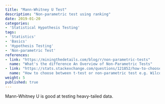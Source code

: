 ```yaml
---
title: "Mann-Whitney U Test"
description: "Non-parametric test using ranking"
date: 2019-01-20
categories:
- 'Statistical Hypothesis Testing'
tags:
- 'Statistics'
- 'Basics'
- 'Hypothesis Testing'
- 'Non-parametric Test'
references:
- link: "https://miningthedetails.com/blog/r/non-parametric-tests"
  name: "What's the difference An Overview of Non-Parametric Tests"
- link: "https://stats.stackexchange.com/questions/121852/how-to-choose-between-t-test-or-non-parametric-test-e-g-wilcoxon-in-small-sampl"
  name: "How to choose between t-test or non-parametric test e.g. Wilcoxon in small samples"
weight: 5
published: true
---
```


Mann-Whitney U is good at testing heavy-tailed data.